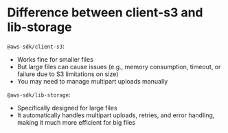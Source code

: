 # Difference between client-s3 and lib-storage

`@aws-sdk/client-s3`:

- Works fine for smaller files
- But large files can cause issues (e.g., memory consumption, timeout, or failure due to S3 limitations on size)
- You may need to manage multipart uploads manually

`@aws-sdk/lib-storage`:

- Specifically designed for large files
- It automatically handles multipart uploads, retries, and error handling, making it much more efficient for big files
